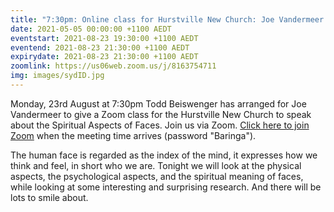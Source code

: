 ```yaml
---
title: "7:30pm: Online class for Hurstville New Church: Joe Vandermeer 'Spiritual Aspect of Faces'"
date: 2021-05-05 00:00:00 +1100 AEDT
eventstart: 2021-08-23 19:30:00 +1100 AEDT
eventend: 2021-08-23 21:30:00 +1100 AEDT
expirydate: 2021-08-23 21:30:00 +1100 AEDT
zoomlink: https://us06web.zoom.us/j/8163754711
img: images/sydID.jpg
---
```


Monday, 23rd August at 7:30pm Todd Beiswenger has arranged for Joe Vandermeer to give a Zoom class for the Hurstville New Church to speak about the Spiritual Aspects of Faces. Join us via Zoom. [Click here to join Zoom](https://us06web.zoom.us/j/8163754711) when the meeting time arrives (password "Baringa").

The human face is regarded as the index of the mind, it expresses how we think and feel, in short who we are. Tonight we will look at the physical aspects, the psychological aspects, and the spiritual meaning of faces, while looking at some interesting and surprising research. And there will be lots to smile about.